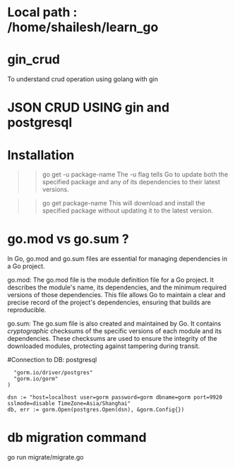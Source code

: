 # Local path : /home/shailesh/learn_go

# gin_crud
To understand crud operation using golang with gin 
# JSON CRUD USING gin and postgresql



# Installation 
>> go get -u package-name
The -u flag tells Go to update both the specified package and any of its dependencies to their latest versions.


>> go get package-name
This will download and install the specified package without updating it to the latest version.


# go.mod vs go.sum ?
In Go, go.mod and go.sum files are essential for managing dependencies in a Go project.

go.mod: The go.mod file is the module definition file for a Go project. It describes the module's name, its dependencies, and the minimum required versions of those dependencies. This file allows Go to maintain a clear and precise record of the project's dependencies, ensuring that builds are reproducible.

go.sum: The go.sum file is also created and maintained by Go. It contains *cryptographic* checksums of the specific versions of each module and its dependencies. These checksums are used to ensure the integrity of the downloaded modules, protecting against tampering during transit.


#Connection to DB: postgresql
```import (
  "gorm.io/driver/postgres"
  "gorm.io/gorm"
)

dsn := "host=localhost user=gorm password=gorm dbname=gorm port=9920 sslmode=disable TimeZone=Asia/Shanghai"
db, err := gorm.Open(postgres.Open(dsn), &gorm.Config{})
```
# db migration command
go run migrate/migrate.go
